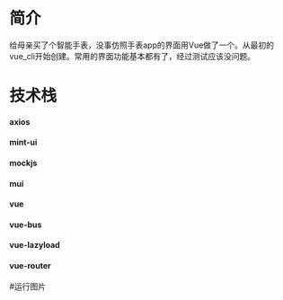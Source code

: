 # 简介
给母亲买了个智能手表，没事仿照手表app的界面用Vue做了一个。从最初的vue_cli开始创建。常用的界面功能基本都有了，经过测试应该没问题。

# 技术栈
#### axios
#### mint-ui
#### mockjs
#### mui
#### vue
#### vue-bus
#### vue-lazyload
#### vue-router

#运行图片
